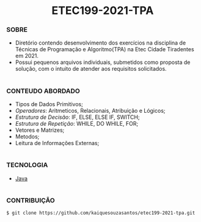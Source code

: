 <h1 align=center>ETEC199-2021-TPA</h1>

### SOBRE

- Diretório contendo desenvolvimento dos exercícios na disciplina de Técnicas de Programação e Algoritmo(TPA) na Etec Cidade Tiradentes em 2021.
- Possui pequenos arquivos individuais, submetidos como proposta de solução, com o intuito de atender aos requisitos solicitados.

#
### CONTEUDO ABORDADO

- Tipos de Dados Primitivos;
- *Operadores*: Aritmeticos, Relacionais, Atribuição e Lógicos;
- *Estrutura de Decisão*: IF, ELSE, ELSE IF, SWITCH;
- *Estrutura de Repetição*: WHILE, DO WHILE, FOR;
- Vetores e Matrizes;
- Metodos;
- Leitura de Informações Externas;

#
### TECNOLOGIA

- [Java](https://docs.oracle.com/en/java)

#
### CONTRIBUIÇÃO

```
$ git clone https://github.com/kaiquesouzasantos/etec199-2021-tpa.git 
```
